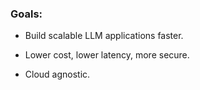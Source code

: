 ### Goals: 

- Build scalable LLM applications faster.

- Lower cost, lower latency, more secure.

- Cloud agnostic.
